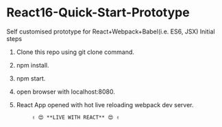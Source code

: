 # React16-Quick-Start-Prototype
Self customised prototype for React+Webpack+Babel(i.e. ES6, JSX)
Initial steps
1. Clone this repo using git clone command.
2. npm install.
3. npm start.
4. open browser with localhost:8080.
5. React App opened with hot live reloading webpack dev server.

            ✌️ 😍 **LIVE WITH REACT** 😍 ✌️
